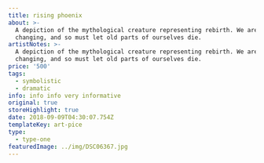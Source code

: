 ```yaml
---
title: rising phoenix
about: >-
  A depiction of the mythological creature representing rebirth. We are ever
  changing, and so must let old parts of ourselves die.
artistNotes: >-
  A depiction of the mythological creature representing rebirth. We are ever
  changing, and so must let old parts of ourselves die.
price: '500'
tags:
  - symbolistic
  - dramatic
info: info info very informative
original: true
storeHighlight: true
date: 2018-09-09T04:30:07.754Z
templateKey: art-pice
type:
  - type-one
featuredImage: ../img/DSC06367.jpg
---
```



